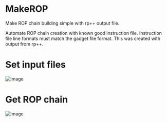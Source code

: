 # MakeROP
Make ROP chain building simple with rp++ output file.

Automate ROP chain creation with known good instruction file.
Instruction file line formats must match the gadget file format.
This was created with output from rp++.

<h1>Set input files</h1>

![image](https://user-images.githubusercontent.com/49540886/141690311-c14fc6ce-1762-42d9-941a-bb0a69e6d8ab.png)

<h1>Get ROP chain</h1>

![image](https://user-images.githubusercontent.com/49540886/141690372-54dfb18c-8e7c-4a03-bd77-3c598e8c2cb3.png)

